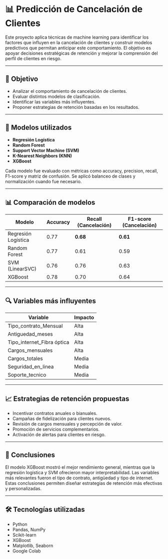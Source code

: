 # 📊 Predicción de Cancelación de Clientes

Este proyecto aplica técnicas de machine learning para identificar los factores que influyen en la cancelación de clientes y construir modelos predictivos que permitan anticipar este comportamiento. El objetivo es apoyar decisiones estratégicas de retención y mejorar la comprensión del perfil de clientes en riesgo.

---

## 🧠 Objetivo

- Analizar el comportamiento de cancelación de clientes.
- Evaluar distintos modelos de clasificación.
- Identificar las variables más influyentes.
- Proponer estrategias de retención basadas en los resultados.

---

## 🧪 Modelos utilizados

- **Regresión Logística**
- **Random Forest**
- **Support Vector Machine (SVM)**
- **K-Nearest Neighbors (KNN)**
- **XGBoost**

Cada modelo fue evaluado con métricas como accuracy, precision, recall, F1-score y matriz de confusión. Se aplicó balanceo de clases y normalización cuando fue necesario.

---

## 📊 Comparación de modelos

| Modelo               | Accuracy | Recall (Cancelación) | F1-score (Cancelación) |
|----------------------|----------|-----------------------|-------------------------|
| Regresión Logística  | 0.77     | **0.68**              | **0.61**                |
| Random Forest        | 0.77     | 0.61                  | 0.59                    |
| SVM (LinearSVC)      | 0.76     | 0.76                  | 0.63                    |
| XGBoost              | 0.78     | 0.70                  | 0.64                    |

---

## 🔍 Variables más influyentes

| Variable                     | Impacto |
|------------------------------|---------|
| Tipo_contrato_Mensual        | Alta    |
| Antiguedad_meses             | Alta    |
| Tipo_internet_Fibra óptica   | Alta    |
| Cargos_mensuales             | Alta    |
| Cargos_totales               | Media   |
| Seguridad_en_linea           | Media   |
| Soporte_tecnico              | Media   |

---

## 📈 Estrategias de retención propuestas

- Incentivar contratos anuales o bianuales.
- Campañas de fidelización para clientes nuevos.
- Revisión de cargos mensuales y percepción de valor.
- Promoción de servicios complementarios.
- Activación de alertas para clientes en riesgo.

---

## 📌 Conclusiones

El modelo XGBoost mostró el mejor rendimiento general, mientras que la regresión logística y SVM ofrecieron mayor interpretabilidad. Las variables más relevantes fueron el tipo de contrato, antigüedad y tipo de internet. Estas conclusiones permiten diseñar estrategias de retención más efectivas y personalizadas.

---

## 🛠️ Tecnologías utilizadas

- Python
- Pandas, NumPy
- Scikit-learn
- XGBoost
- Matplotlib, Seaborn
- Google Colab


